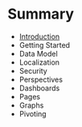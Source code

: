 # Summary

* [Introduction](README.md)
* Getting Started
* Data Model
* Localization
* Security
* Perspectives
* Dashboards
* Pages
* Graphs
* Pivoting


